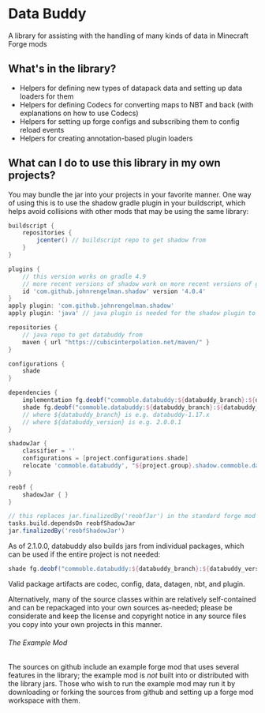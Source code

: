 # Data Buddy

A library for assisting with the handling of many kinds of data in Minecraft Forge mods

## What's in the library?
- Helpers for defining new types of datapack data and setting up data loaders for them
- Helpers for defining Codecs for converting maps to NBT and back (with explanations on how to use Codecs)
- Helpers for setting up forge configs and subscribing them to config reload events
- Helpers for creating annotation-based plugin loaders

## What can I do to use this library in my own projects?

You may bundle the jar into your projects in your favorite manner. One way of using this is to use the shadow gradle plugin in your buildscript, which helps avoid collisions with other mods that may be using the same library:

```groovy
buildscript {
	repositories {
		jcenter() // buildscript repo to get shadow from
	}
}

plugins {
	// this version works on gradle 4.9
	// more recent versions of shadow work on more recent versions of gradle
	id 'com.github.johnrengelman.shadow' version '4.0.4'
}
apply plugin: 'com.github.johnrengelman.shadow'
apply plugin: 'java' // java plugin is needed for the shadow plugin to work

repositories {
	// java repo to get databuddy from
	maven { url "https://cubicinterpolation.net/maven/" }
}

configurations {
	shade
}

dependencies {
	implementation fg.deobf("commoble.databuddy:${databuddy_branch}:${databuddy_version}")
	shade fg.deobf("commoble.databuddy:${databuddy_branch}:${databuddy_version}")
	// where ${databuddy_branch} is e.g. databuddy-1.17.x
	// where ${databuddy_version} is e.g. 2.0.0.1
}

shadowJar {
	classifier = ''
	configurations = [project.configurations.shade]
	relocate 'commoble.databuddy', "${project.group}.shadow.commoble.databuddy"
}

reobf {
    shadowJar { }
}

// this replaces jar.finalizedBy('reobfJar') in the standard forge mod buildscript
tasks.build.dependsOn reobfShadowJar
jar.finalizedBy('reobfShadowJar')
```

As of 2.1.0.0, databuddy also builds jars from individual packages, which can be used if the entire project is not needed:

```groovy
shade fg.deobf("commoble.databuddy:${databuddy_branch}:${databuddy_version}:config")
```

Valid package artifacts are codec, config, data, datagen, nbt, and plugin.

Alternatively, many of the source classes within are relatively self-contained and can be repackaged into your own sources as-needed; please be considerate and keep the license and copyright notice in any source files you copy into your own projects in this manner.

###### The Example Mod

The sources on github include an example forge mod that uses several features in the library; the example mod is *not* built into or distributed with the library jars. Those who wish to run the example mod may run it by downloading or forking the sources from github and setting up a forge mod workspace with them.